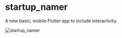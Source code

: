 # startup_namer

A new basic, mobile Flutter app to include interactivity. 

![startup_namer](https://github.com/ahmet-tokkal/flutter_startup_namer/blob/master/startup_namer.gif)
